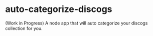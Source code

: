 # auto-categorize-discogs

(Work in Progress)
A node app that will auto categorize your discogs collection for you.
